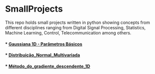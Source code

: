 # SmallProjects

This repo holds small projects written in python showing concepts from different disciplines
ranging from Digital Signal Processing, Statistics, Machine Learning, Control, Telecommunication
among others.

#### * [Gaussiana 1D - Parâmetros Básicos](./Gaussiana_1D-Parametros_básicos/Gaussiana_1D-Parametros_básicos.ipynb)

#### * [Distribuição_Normal_Multivariada](./Distribuição_Normal_Multivariada/Distribuição_Normal_Multivariada.ipynb)

#### * [Método_do_gradiente_descendente_1D](./Método_do_gradiente_descendente_1D/Método_do_gradiente_descendente_1D.ipynb)
